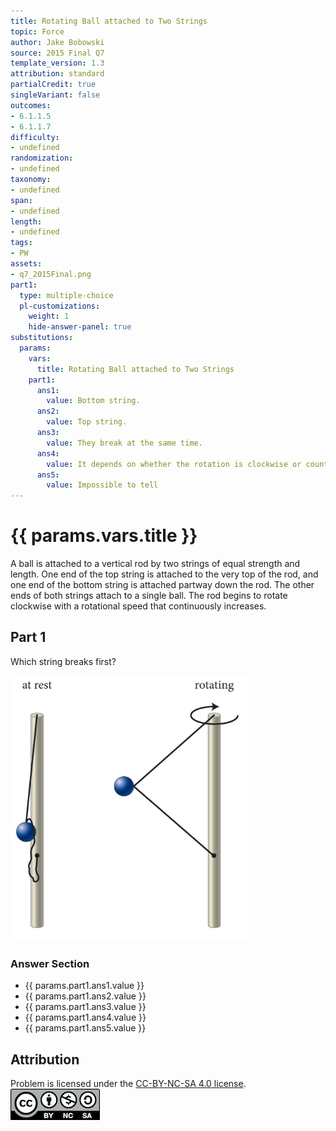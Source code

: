 ```yaml
---
title: Rotating Ball attached to Two Strings
topic: Force
author: Jake Bobowski
source: 2015 Final Q7
template_version: 1.3
attribution: standard
partialCredit: true
singleVariant: false
outcomes:
- 6.1.1.5
- 6.1.1.7
difficulty:
- undefined
randomization:
- undefined
taxonomy:
- undefined
span:
- undefined
length:
- undefined
tags:
- PW
assets:
- q7_2015Final.png
part1:
  type: multiple-choice
  pl-customizations:
    weight: 1
    hide-answer-panel: true
substitutions:
  params:
    vars:
      title: Rotating Ball attached to Two Strings
    part1:
      ans1:
        value: Bottom string.
      ans2:
        value: Top string.
      ans3:
        value: They break at the same time.
      ans4:
        value: It depends on whether the rotation is clockwise or counter clockwise
      ans5:
        value: Impossible to tell
---
```

# {{ params.vars.title }}
A ball is attached to a vertical rod by two strings of equal strength and length. One end of the top string is attached to the very top of the rod, and one end of the bottom string is attached partway down the rod. The other ends of both strings attach to a single ball. The rod begins to rotate clockwise with a rotational speed that continuously increases.

## Part 1

Which string breaks first?

![Figure showing the ball in two situations: at rest and rotating.](q7_2015Final.png)

### Answer Section

- {{ params.part1.ans1.value }}
- {{ params.part1.ans2.value }}
- {{ params.part1.ans3.value }}
- {{ params.part1.ans4.value }}
- {{ params.part1.ans5.value }}

## Attribution

Problem is licensed under the [CC-BY-NC-SA 4.0 license](https://creativecommons.org/licenses/by-nc-sa/4.0/).<br> ![The Creative Commons 4.0 license requiring attribution-BY, non-commercial-NC, and share-alike-SA license.](https://raw.githubusercontent.com/firasm/bits/master/by-nc-sa.png)